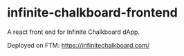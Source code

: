# infinite-chalkboard-frontend
A react front end for Infinite Chalkboard dApp.

Deployed on FTM: https://infinitechalkboard.com/
